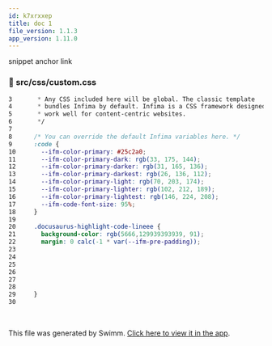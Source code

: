 ```yaml
---
id: k7xrxxep
title: doc 1
file_version: 1.1.3
app_version: 1.11.0
---
```


snippet anchor link
<!-- NOTE-swimm-snippet: the lines below link your snippet to Swimm -->
### 📄 src/css/custom.css
```css
3       * Any CSS included here will be global. The classic template
4       * bundles Infima by default. Infima is a CSS framework designed to
5       * work well for content-centric websites.
6       */
7      
8      /* You can override the default Infima variables here. */
9      :code {
10       --ifm-color-primary: #25c2a0;
11       --ifm-color-primary-dark: rgb(33, 175, 144);
12       --ifm-color-primary-darker: rgb(31, 165, 136);
13       --ifm-color-primary-darkest: rgb(26, 136, 112);
14       --ifm-color-primary-light: rgb(70, 203, 174);
15       --ifm-color-primary-lighter: rgb(102, 212, 189);
16       --ifm-color-primary-lightest: rgb(146, 224, 208);
17       --ifm-code-font-size: 95%;
18     }
19     
20     .docusaurus-highlight-code-lineee {
21       background-color: rgb(5666,129939393939, 91);
22       margin: 0 calc(-1 * var(--ifm-pre-padding));
23     
24       
25       
26       
27       
28       
29     }
30     
```

<br/>

This file was generated by Swimm. [Click here to view it in the app](https://swimm-web-app.web.app/repos/Z2l0aHViJTNBJTNBTm9hUmVwbyUzQSUzQU5vYW96ZXI=/docs/k7xrxxep).
